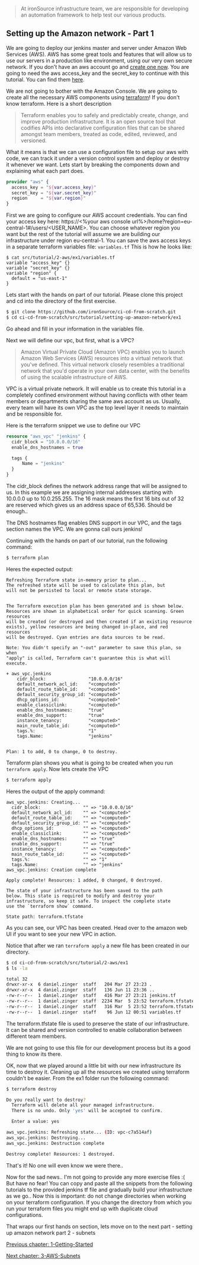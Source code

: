 > At ironSource infrastructure team, we are responsible for developing an automation framework to help test our various products.

## Setting up the Amazon network - Part 1

We are going to deploy our jenkins master and server under Amazon Web Services (AWS). AWS has some great tools and features that will allow us to use our servers in a production like environment, using our very own secure network. 
If you don't have an aws account go and [create one now](https://aws.amazon.com). You are going to need the aws access_key and the secret_key to continue with this tutorial. You can find them [here](http://docs.aws.amazon.com/general/latest/gr/managing-aws-access-keys.html).

We are not going to bother with the Amazon Console. We are going to create all the necessary AWS components using [terraform](https://www.terraform.io/)! If you don't know terraform. Here is a short description

>Terraform enables you to safely and predictably create, change, and improve production infrastructure. It is an open source tool that codifies APIs into declarative configuration files that can be shared amongst team members, treated as code, edited, reviewed, and versioned.

What it means is that we can use a configuration file to setup our aws with code, we can track it under a version control system and deploy or destroy it whenever we want. Lets start by breaking the components down and explaining what each part does.

```terraform
provider "aws" {
  access_key = "${var.access_key}"
  secret_key = "${var.secret_key}"
  region     = "${var.region}"
}

```

First we are going to configure our AWS account credentials. You can find your access key here: https://<%your aws console url%>/home?region=eu-central-1#/users/<USER_NAME>. You can choose whatever region you want but the rest of the tutorial will assume we are building our infrastructure under region eu-central-1. You can save the
aws access keys in a separate terraform variables file: `variables.tf` This is how he looks like: 
```
$ cat src/tutorial/2-aws/ex1/variables.tf
variable "access_key" {}
variable "secret_key" {}
variable "region" {
  default = "us-east-1"
}
```

Lets start with the hands on part of our tutorial. Please clone this project and cd into the directory of the first exercise. 
``` sh
$ git clone https://github.com/ironSource/ci-cd-from-scratch.git
$ cd ci-cd-from-scratch/src/tutorial/setting-up-amazon-network/ex1
```
Go ahead and fill in your information in the variables file.

Next we will define our vpc, but first, what is a VPC?

>Amazon Virtual Private Cloud (Amazon VPC) enables you to launch Amazon Web Services (AWS) resources into a virtual network that you've defined. This virtual network closely resembles a traditional network that you'd operate in your own data center, with the benefits of using the scalable infrastructure of AWS.

VPC is a virtual private network. It will enable us to create this tutorial in a completely confined environment without having conflicts with other team members or departments sharing the same aws account as us. Usually, every team will have its own VPC as the top level layer it needs to maintain and be responsible for.

Here is the terraform snippet we use to define our VPC
```terraform
resource "aws_vpc" "jenkins" {
  cidr_block = "10.0.0.0/16"
  enable_dns_hostnames = true

  tags {
      Name = "jenkins"
  }
}
```

The cidr_block defines the network address range that will be assigned to us. In this example we are assigning internal addresses starting with 10.0.0.0 up to 10.0.255.255. The 16 mask means the first 16 bits out of 32 are reserved which gives us an address space of 65,536. Should be enough..

The DNS hostnames flag enables DNS support in our VPC, and the tags section names the VPC. We are gonna call ours jenkins!

Continuing with the hands on part of our tutorial, run the following command: 
``` sh
$ terraform plan
```

Heres the expected output:
```
Refreshing Terraform state in-memory prior to plan...
The refreshed state will be used to calculate this plan, but
will not be persisted to local or remote state storage.


The Terraform execution plan has been generated and is shown below.
Resources are shown in alphabetical order for quick scanning. Green resources
will be created (or destroyed and then created if an existing resource
exists), yellow resources are being changed in-place, and red resources
will be destroyed. Cyan entries are data sources to be read.

Note: You didn't specify an "-out" parameter to save this plan, so when
"apply" is called, Terraform can't guarantee this is what will execute.

+ aws_vpc.jenkins
    cidr_block:                "10.0.0.0/16"
    default_network_acl_id:    "<computed>"
    default_route_table_id:    "<computed>"
    default_security_group_id: "<computed>"
    dhcp_options_id:           "<computed>"
    enable_classiclink:        "<computed>"
    enable_dns_hostnames:      "true"
    enable_dns_support:        "true"
    instance_tenancy:          "<computed>"
    main_route_table_id:       "<computed>"
    tags.%:                    "1"
    tags.Name:                 "jenkins"


Plan: 1 to add, 0 to change, 0 to destroy. 
```

Terraform plan shows you what is going to be created when you run ```terraform apply```. Now lets create the VPC
``` sh
$ terraform apply
```

Heres the output of the apply command: 
```
aws_vpc.jenkins: Creating...
  cidr_block:                "" => "10.0.0.0/16"
  default_network_acl_id:    "" => "<computed>"
  default_route_table_id:    "" => "<computed>"
  default_security_group_id: "" => "<computed>"
  dhcp_options_id:           "" => "<computed>"
  enable_classiclink:        "" => "<computed>"
  enable_dns_hostnames:      "" => "true"
  enable_dns_support:        "" => "true"
  instance_tenancy:          "" => "<computed>"
  main_route_table_id:       "" => "<computed>"
  tags.%:                    "" => "1"
  tags.Name:                 "" => "jenkins"
aws_vpc.jenkins: Creation complete

Apply complete! Resources: 1 added, 0 changed, 0 destroyed.

The state of your infrastructure has been saved to the path
below. This state is required to modify and destroy your
infrastructure, so keep it safe. To inspect the complete state
use the `terraform show` command.

State path: terraform.tfstate
```

As you can see, our VPC has been created. Head over to the amazon web UI if you want to see your new VPC in action.

Notice that after we ran ```terraform apply``` a new file has been created in our directory.
``` sh
$ cd ci-cd-from-scratch/src/tutorial/2-aws/ex1
$ ls -la 

total 32
drwxr-xr-x  6 daniel.zinger  staff   204 Mar 27 23:23 .
drwxr-xr-x  4 daniel.zinger  staff   136 Jun 11 23:36 ..
-rw-r--r--  1 daniel.zinger  staff   416 Mar 27 23:21 jenkins.tf
-rw-r--r--  1 daniel.zinger  staff  2234 Mar  5 23:52 terraform.tfstate
-rw-r--r--  1 daniel.zinger  staff   316 Mar  5 23:52 terraform.tfstate.backup
-rw-r--r--  1 daniel.zinger  staff    96 Jun 12 00:51 variables.tf
```
The terraform.tfstate file is used to preserve the state of our infrastructure. It can be shared and version controlled to enable collaboration between different team members. 

We are not going to use this file for our development process but its a good thing to know its there. 

OK, now that we played around a little bit with our new infrastructure its time to destroy it. Cleaning up all the resources we created using terraform couldn't be easier.
From the ex1 folder run the following command: 
```sh
$ terraform destroy

Do you really want to destroy?
  Terraform will delete all your managed infrastructure.
  There is no undo. Only 'yes' will be accepted to confirm.

  Enter a value: yes

aws_vpc.jenkins: Refreshing state... (ID: vpc-c7a514af)
aws_vpc.jenkins: Destroying...
aws_vpc.jenkins: Destruction complete

Destroy complete! Resources: 1 destroyed.
```

That's it! No one will even know we were there..

Now for the sad news.. I'm not going to provide any more exercise files :( 
But have no fear! You can copy and paste all the snippets from the following tutorials to the provided jenkins tf file and gradually build your infrastructure as we go.. 
Now this is important: do not change directories when working on your terraform configuration. If you change the directory from which you 
run your terraform files you might end up with duplicate cloud configurations.

That wraps our first hands on section, lets move on to the next part - setting up amazon network part 2 - subnets

[Previous chapter: 1-Getting-Started](https://github.com/ironSource/ci-cd-from-scratch/tree/master/src/tutorial/1-getting-started) 

[Next chapter: 3-AWS-Subnets](https://github.com/ironSource/ci-cd-from-scratch/tree/master/src/tutorial/3-aws-subnets) 
